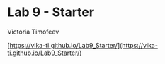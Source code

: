 # Lab 9 - Starter
Victoria Timofeev

[https://vika-ti.github.io/Lab9_Starter/](https://vika-ti.github.io/Lab9_Starter/)
